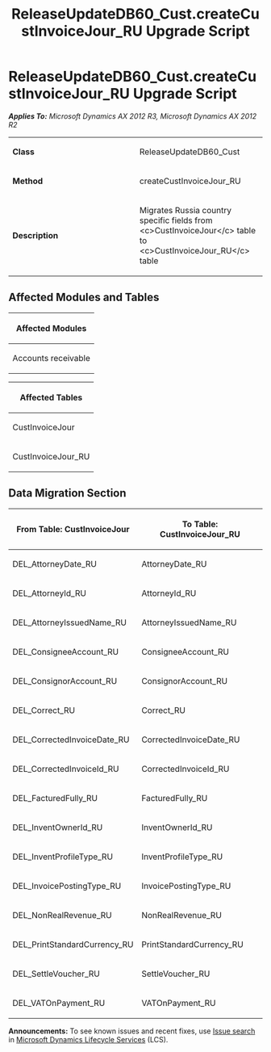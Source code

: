 ﻿---
title: ReleaseUpdateDB60_Cust.createCustInvoiceJour_RU Upgrade Script
TOCTitle: ReleaseUpdateDB60_Cust.createCustInvoiceJour_RU Upgrade Script
ms:assetid: 44909e5d-cb9a-e110-dd20-50d6dd8ebe9d
ms:mtpsurl: https://msdn.microsoft.com/en-us/library/JJ718907(v=AX.60)
ms:contentKeyID: 49707957
ms.date: 05/18/2015
mtps_version: v=AX.60
---

# ReleaseUpdateDB60\_Cust.createCustInvoiceJour\_RU Upgrade Script 


_**Applies To:** Microsoft Dynamics AX 2012 R3, Microsoft Dynamics AX 2012 R2_

<table>
<colgroup>
<col style="width: 50%" />
<col style="width: 50%" />
</colgroup>
<tbody>
<tr class="odd">
<td><p><strong>Class</strong></p></td>
<td><p>ReleaseUpdateDB60_Cust</p></td>
</tr>
<tr class="even">
<td><p><strong>Method</strong></p></td>
<td><p>createCustInvoiceJour_RU</p></td>
</tr>
<tr class="odd">
<td><p><strong>Description</strong></p></td>
<td><p>Migrates Russia country specific fields from &lt;c&gt;CustInvoiceJour&lt;/c&gt; table to &lt;c&gt;CustInvoiceJour_RU&lt;/c&gt; table</p></td>
</tr>
</tbody>
</table>


## Affected Modules and Tables

<table>
<colgroup>
<col style="width: 100%" />
</colgroup>
<thead>
<tr class="header">
<th><p>Affected Modules</p></th>
</tr>
</thead>
<tbody>
<tr class="odd">
<td><p>Accounts receivable</p></td>
</tr>
</tbody>
</table>


<table>
<colgroup>
<col style="width: 100%" />
</colgroup>
<thead>
<tr class="header">
<th><p>Affected Tables</p></th>
</tr>
</thead>
<tbody>
<tr class="odd">
<td><p>CustInvoiceJour</p></td>
</tr>
<tr class="even">
<td><p>CustInvoiceJour_RU</p></td>
</tr>
</tbody>
</table>


## Data Migration Section

<table>
<colgroup>
<col style="width: 50%" />
<col style="width: 50%" />
</colgroup>
<thead>
<tr class="header">
<th><p>From Table: CustInvoiceJour</p></th>
<th><p>To Table: CustInvoiceJour_RU</p></th>
</tr>
</thead>
<tbody>
<tr class="odd">
<td><p>DEL_AttorneyDate_RU</p></td>
<td><p>AttorneyDate_RU</p></td>
</tr>
<tr class="even">
<td><p>DEL_AttorneyId_RU</p></td>
<td><p>AttorneyId_RU</p></td>
</tr>
<tr class="odd">
<td><p>DEL_AttorneyIssuedName_RU</p></td>
<td><p>AttorneyIssuedName_RU</p></td>
</tr>
<tr class="even">
<td><p>DEL_ConsigneeAccount_RU</p></td>
<td><p>ConsigneeAccount_RU</p></td>
</tr>
<tr class="odd">
<td><p>DEL_ConsignorAccount_RU</p></td>
<td><p>ConsignorAccount_RU</p></td>
</tr>
<tr class="even">
<td><p>DEL_Correct_RU</p></td>
<td><p>Correct_RU</p></td>
</tr>
<tr class="odd">
<td><p>DEL_CorrectedInvoiceDate_RU</p></td>
<td><p>CorrectedInvoiceDate_RU</p></td>
</tr>
<tr class="even">
<td><p>DEL_CorrectedInvoiceId_RU</p></td>
<td><p>CorrectedInvoiceId_RU</p></td>
</tr>
<tr class="odd">
<td><p>DEL_FacturedFully_RU</p></td>
<td><p>FacturedFully_RU</p></td>
</tr>
<tr class="even">
<td><p>DEL_InventOwnerId_RU</p></td>
<td><p>InventOwnerId_RU</p></td>
</tr>
<tr class="odd">
<td><p>DEL_InventProfileType_RU</p></td>
<td><p>InventProfileType_RU</p></td>
</tr>
<tr class="even">
<td><p>DEL_InvoicePostingType_RU</p></td>
<td><p>InvoicePostingType_RU</p></td>
</tr>
<tr class="odd">
<td><p>DEL_NonRealRevenue_RU</p></td>
<td><p>NonRealRevenue_RU</p></td>
</tr>
<tr class="even">
<td><p>DEL_PrintStandardCurrency_RU</p></td>
<td><p>PrintStandardCurrency_RU</p></td>
</tr>
<tr class="odd">
<td><p>DEL_SettleVoucher_RU</p></td>
<td><p>SettleVoucher_RU</p></td>
</tr>
<tr class="even">
<td><p>DEL_VATOnPayment_RU</p></td>
<td><p>VATOnPayment_RU</p></td>
</tr>
</tbody>
</table>

  
**Announcements:** To see known issues and recent fixes, use [Issue search](http://go.microsoft.com/fwlink/?linkid=389258) in [Microsoft Dynamics Lifecycle Services](http://go.microsoft.com/fwlink/?linkid=306505) (LCS).

